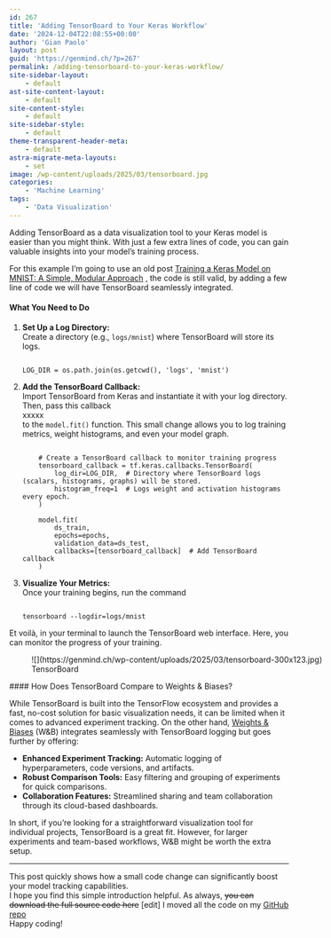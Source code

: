 ```yaml
---
id: 267
title: 'Adding TensorBoard to Your Keras Workflow'
date: '2024-12-04T22:08:55+00:00'
author: 'Gian Paolo'
layout: post
guid: 'https://genmind.ch/?p=267'
permalink: /adding-tensorboard-to-your-keras-workflow/
site-sidebar-layout:
    - default
ast-site-content-layout:
    - default
site-content-style:
    - default
site-sidebar-style:
    - default
theme-transparent-header-meta:
    - default
astra-migrate-meta-layouts:
    - set
image: /wp-content/uploads/2025/03/tensorboard.jpg
categories:
    - 'Machine Learning'
tags:
    - 'Data Visualization'
---
```


Adding TensorBoard as a data visualization tool to your Keras model is easier than you might think. With just a few extra lines of code, you can gain valuable insights into your model’s training process.

For this example I’m going to use an old post [Training a Keras Model on MNIST: A Simple, Modular Approach](https://genmind.ch/training-a-keras-model-on-mnist-a-simple-modular-approach/) , the code is still valid, by adding a few line of code we will have TensorBoard seamlessly integrated.

#### What You Need to Do

1. **Set Up a Log Directory:**  
    Create a directory (e.g., `logs/mnist`) where TensorBoard will store its logs.
    
    ```
    
    LOG_DIR = os.path.join(os.getcwd(), 'logs', 'mnist')
    ```
2. **Add the TensorBoard Callback:**  
    Import TensorBoard from Keras and instantiate it with your log directory. Then, pass this callback  
    xxxxx  
    to the `model.fit()` function. This small change allows you to log training metrics, weight histograms, and even your model graph.
    
    ```
    
        # Create a TensorBoard callback to monitor training progress
        tensorboard_callback = tf.keras.callbacks.TensorBoard(
            log_dir=LOG_DIR,  # Directory where TensorBoard logs (scalars, histograms, graphs) will be stored.
            histogram_freq=1  # Logs weight and activation histograms every epoch.
        )
    
        model.fit(
            ds_train,
            epochs=epochs,
            validation_data=ds_test,
            callbacks=[tensorboard_callback]  # Add TensorBoard callback
        )
    ```
3. **Visualize Your Metrics:**  
    Once your training begins, run the command
    
    ```
    
    tensorboard --logdir=logs/mnist
    ```

Et voilà, in your terminal to launch the TensorBoard web interface. Here, you can monitor the progress of your training.

<figure aria-describedby="caption-attachment-268" class="wp-caption aligncenter" id="attachment_268" style="width: 691px">![](https://genmind.ch/wp-content/uploads/2025/03/tensorboard-300x123.jpg)<figcaption class="wp-caption-text" id="caption-attachment-268">TensorBoard</figcaption></figure>#### How Does TensorBoard Compare to Weights &amp; Biases?

While TensorBoard is built into the TensorFlow ecosystem and provides a fast, no-cost solution for basic visualization needs, it can be limited when it comes to advanced experiment tracking. On the other hand, [Weights &amp; Biases](https://wandb.ai/) (W&amp;B) integrates seamlessly with TensorBoard logging but goes further by offering:

- **Enhanced Experiment Tracking:** Automatic logging of hyperparameters, code versions, and artifacts.
- **Robust Comparison Tools:** Easy filtering and grouping of experiments for quick comparisons.
- **Collaboration Features:** Streamlined sharing and team collaboration through its cloud-based dashboards.

In short, if you’re looking for a straightforward visualization tool for individual projects, TensorBoard is a great fit. However, for larger experiments and team-based workflows, W&amp;B might be worth the extra setup.

---

This post quickly shows how a small code change can significantly boost your model tracking capabilities.  
I hope you find this simple introduction helpful. As always, <del>you can download the full source code here</del> \[edit\] I moved all the code on my [GitHub repo](https://github.com/gsantopaolo/dataviz)  
Happy coding!